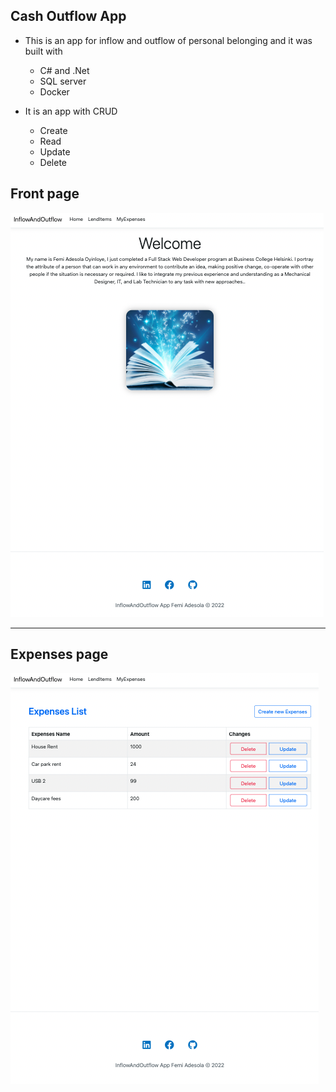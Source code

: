 ## Cash Outflow App

- This is an app for inflow and outflow of personal belonging and it was built with 
    - C# and .Net
    - SQL server
    - Docker

- It is an app with CRUD
    - Create
    - Read
    - Update
    - Delete

## Front page
![Front](/img/Front.png)

---
## Expenses page
![Expenses](/img/Expenses.png)